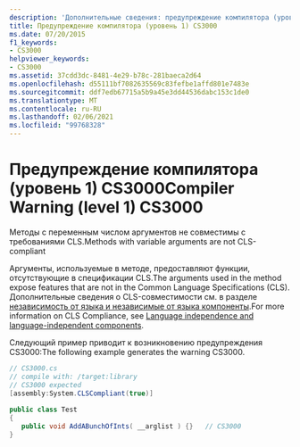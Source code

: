 ```yaml
---
description: 'Дополнительные сведения: предупреждение компилятора (уровень 1) CS3000'
title: Предупреждение компилятора (уровень 1) CS3000
ms.date: 07/20/2015
f1_keywords:
- CS3000
helpviewer_keywords:
- CS3000
ms.assetid: 37cdd3dc-8481-4e29-b78c-281baeca2d64
ms.openlocfilehash: d55111bf7082635569c83fefbe1affd801e7483e
ms.sourcegitcommit: ddf7edb67715a5b9a45e3dd44536dabc153c1de0
ms.translationtype: MT
ms.contentlocale: ru-RU
ms.lasthandoff: 02/06/2021
ms.locfileid: "99768328"
---
```

# <a name="compiler-warning-level-1-cs3000"></a><span data-ttu-id="dd140-103">Предупреждение компилятора (уровень 1) CS3000</span><span class="sxs-lookup"><span data-stu-id="dd140-103">Compiler Warning (level 1) CS3000</span></span>

<span data-ttu-id="dd140-104">Методы с переменным числом аргументов не совместимы с требованиями CLS.</span><span class="sxs-lookup"><span data-stu-id="dd140-104">Methods with variable arguments are not CLS-compliant</span></span>  
  
 <span data-ttu-id="dd140-105">Аргументы, используемые в методе, предоставляют функции, отсутствующие в спецификации CLS.</span><span class="sxs-lookup"><span data-stu-id="dd140-105">The arguments used in the method expose features that are not in the Common Language Specifications (CLS).</span></span> <span data-ttu-id="dd140-106">Дополнительные сведения о CLS-совместимости см. в разделе [независимость от языка и независимые от языка компоненты](../../standard/language-independence.md).</span><span class="sxs-lookup"><span data-stu-id="dd140-106">For more information on CLS Compliance, see [Language independence and language-independent components](../../standard/language-independence.md).</span></span>
  
 <span data-ttu-id="dd140-107">Следующий пример приводит к возникновению предупреждения CS3000:</span><span class="sxs-lookup"><span data-stu-id="dd140-107">The following example generates the warning CS3000.</span></span>  
  
```csharp  
// CS3000.cs  
// compile with: /target:library  
// CS3000 expected  
[assembly:System.CLSCompliant(true)]  
  
public class Test  
{  
   public void AddABunchOfInts( __arglist ) {}   // CS3000  
}  
```
